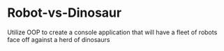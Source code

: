 # Robot-vs-Dinosaur
Utilize OOP to create a console application that will have a fleet of robots face off against a herd of dinosaurs
